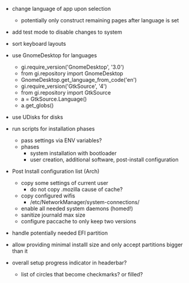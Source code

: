 * change language of app upon selection
    * potentially only construct remaining pages after language is set

* add test mode to disable changes to system

* sort keyboard layouts

* use GnomeDesktop for languages
    * gi.require_version('GnomeDesktop', '3.0')
    * from gi.repository import GnomeDesktop
    * GnomeDesktop.get_language_from_code('en')
    * gi.require_version('GtkSource', '4')
    * from gi.repository import GtkSource
    * a = GtkSource.Language()
    * a.get_globs()

* use UDisks for disks

* run scripts for installation phases
    * pass settings via ENV variables?
    * phases
        * system installation with bootloader
        * user creation, additional software, post-install configuration

* Post Install configuration list (Arch)
    * copy some settings of current user
        * do not copy .mozilla cause of cache?
    * copy configured wifis
        * /etc/NetworkManager/system-connections/
    * enable all needed system daemons (homed!)
    * sanitize journald max size
    * configure paccache to only keep two versions

* handle potentially needed EFI partition

* allow providing minimal installl size and only accept partitions bigger than it

* overall setup progress indicator in headerbar?
    * list of circles that become checkmarks? or filled?